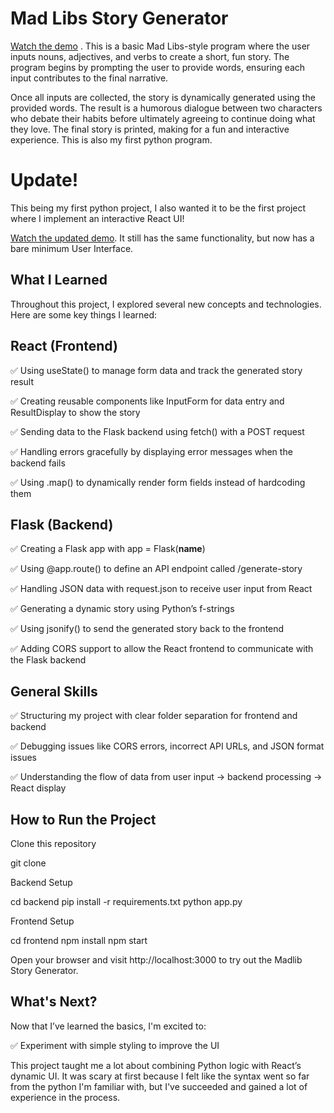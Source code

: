 # Mad Libs Story Generator
[Watch the demo](https://github.com/cris-mbici/madlib-story.py/blob/main/madlib.mp4)
. This is a basic Mad Libs-style program where the user inputs nouns, adjectives, and verbs to create a short, fun story. The program begins by prompting the user to provide words, ensuring each input contributes to the final narrative.

Once all inputs are collected, the story is dynamically generated using the provided words. The result is a humorous dialogue between two characters who debate their habits before ultimately agreeing to continue doing what they love. The final story is printed, making for a fun and interactive experience.
This is also my first python program.

# Update!
This being my first python project, I also wanted it to be the first project where I implement an interactive React UI!

[Watch the updated demo](https://github.com/cris-mbici/madlib-story.py/raw/main/madlib_updated_demo.mp4). It still has the same functionality, but now has a bare minimum User Interface. 

## What I Learned

Throughout this project, I explored several new concepts and technologies. Here are some key things I learned:

## React (Frontend)

✅ Using useState() to manage form data and track the generated story result

✅ Creating reusable components like InputForm for data entry and ResultDisplay to show the story

✅ Sending data to the Flask backend using fetch() with a POST request

✅ Handling errors gracefully by displaying error messages when the backend fails

✅ Using .map() to dynamically render form fields instead of hardcoding them

## Flask (Backend)

✅ Creating a Flask app with app = Flask(__name__)

✅ Using @app.route() to define an API endpoint called /generate-story

✅ Handling JSON data with request.json to receive user input from React

✅ Generating a dynamic story using Python’s f-strings

✅ Using jsonify() to send the generated story back to the frontend

✅ Adding CORS support to allow the React frontend to communicate with the Flask backend

## General Skills

✅ Structuring my project with clear folder separation for frontend and backend

✅ Debugging issues like CORS errors, incorrect API URLs, and JSON format issues

✅ Understanding the flow of data from user input → backend processing → React display

## How to Run the Project

Clone this repository

 git clone <repository-url>

Backend Setup

cd backend
pip install -r requirements.txt
python app.py

Frontend Setup

cd frontend
npm install
npm start

Open your browser and visit http://localhost:3000 to try out the Madlib Story Generator.

## What's Next?

Now that I’ve learned the basics, I'm excited to:

✅ Experiment with simple styling to improve the UI

This project taught me a lot about combining Python logic with React’s dynamic UI. It was scary at first because I felt like the syntax went so far from the python I'm familiar with, but I've succeeded and gained a lot of experience in the process.




